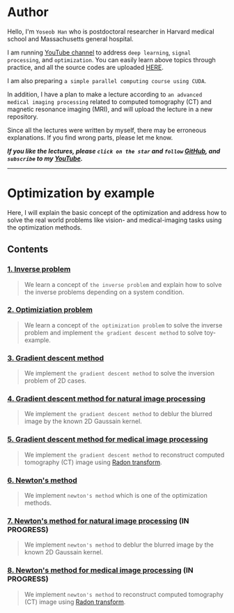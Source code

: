 # Author

Hello, I'm `Yoseob Han` who is postdoctoral researcher in Harvard medical school and Massachusetts general hospital.

I am running [YouTube channel](https://www.youtube.com/channel/UCpujNlw4SUpgTU5rrDXH0Jw) to address `deep learning`, `signal processing`, and `optimization`.
You can easily learn above topics through practice, and all the source codes are uploaded [HERE](https://github.com/hanyoseob).

I am also preparing `a simple parallel computing course using CUDA`.

In addition, I have a plan to make a lecture according to `an advanced medical imaging processing` related to computed tomography (CT) and magnetic resonance imaging (MRI), and will upload the lecture in a new repository.

Since all the lectures were written by myself, there may be erroneous explanations.
If you find wrong parts, please let me know.

___If you like the lectures, please `click on the star` and `follow` [GitHub](https://github.com/hanyoseob), and `subscribe` to my [YouTube](https://www.youtube.com/channel/UCpujNlw4SUpgTU5rrDXH0Jw).___

---
# Optimization by example 

Here, I will explain the basic concept of the optimization and address how to solve the real world problems like vision- and medical-imaging tasks using the optimization methods.

## Contents

### [1. Inverse problem](https://github.com/hanyoseob/lecture_optimization/blob/main/chapter01_Inverse_problem.ipynb)
> We learn a concept of `the inverse problem` and explain how to solve the inverse problems depending on a system condition.

### [2. Optimiziation problem](https://github.com/hanyoseob/lecture_optimization/blob/main/chapter02_Optimization_problem.ipynb)
> We learn a concept of `the optimization problem` to solve the inverse problem and implement `the gradient descent method` to solve toy-example.

### [3. Gradient descent method](https://github.com/hanyoseob/lecture_optimization/blob/main/chapter03_Gradient_descent_method.ipynb)
> We implement `the gradient descent method` to solve the inversion problem of 2D cases.

### [4. Gradient descent method for natural image processing](https://github.com/hanyoseob/lecture_optimization/blob/main/chapter04_Gradient_descent_method_for_natural_imaging.ipynb)
> We implement `the gradient descent method` to deblur the blurred image by the known 2D Gaussain kernel.

### [5. Gradient descent method for medical image processing](https://github.com/hanyoseob/lecture_optimization/blob/main/chapter05_Gradient_descent_method_for_medical_imaging.ipynb)
> We implement `the gradient descent method` to reconstruct computed tomography (CT) image using [Radon transform](https://en.wikipedia.org/wiki/Radon_transform).

### [6. Newton's method](https://github.com/hanyoseob/lecture_optimization/blob/main/chapter06_Newton's_method.ipynb)
> We implement `newton's method` which is one of the optimization methods.

### [7. Newton's method for natural image processing]() (IN PROGRESS)
> We implement `newton's method` to deblur the blurred image by the known 2D Gaussain kernel.

### [8. Newton's method for medical image processing]() (IN PROGRESS)
> We implement `newton's method` to reconstruct computed tomography (CT) image using [Radon transform](https://en.wikipedia.org/wiki/Radon_transform).
